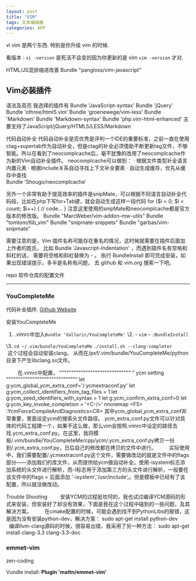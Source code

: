 ```yaml
---
layout: post
title: "VIM"
tags: 文本编辑器
categories: APP
---
```





vi vim 是两个东西.
特别是你升级 vim 的时候.

看版本 :
`vi -version` 是死活不会变的因为你更新的是 vim 
`vim -version` 才对.





HTML/JS混排缩进改善
Bundle "pangloss/vim-javascript”


## Vim必装插件
语法及高亮
我选择的插件有
Bundle 'JavaScript-syntax'
Bundle 'jQuery'
Bundle 'othree/html5.vim'
Bundle 'groenewege/vim-less'
Bundle 'Markdown'
Bundle 'Markdown-syntax'
Bundle 'php.vim-html-enhanced'
主要支持了JavaScript/jQuery/HTML5/LESS/Markdown
  

代码自动补全
代码自动补全是否优秀是评判一个IDE的重要标准，之前一直在使用ctag+supertab作为自动补全，但是ctag的补全必须借助不断更新tag文件，不够智能。所以在看到了neocomplcache后，毫不犹豫的改用了neocomplcache作为新的Vim自动补全插件。
neocomplcache可以做到：
·  根据文件类型补全语言内置元素
·  根据include关系自动寻找上下文补全要素
·  自动生成缓存，优先从缓存中查找  
Bundle 'Shougo/neocomplcache'  

另外一个非常有助于提高效率的插件是snipMate，可以根据不同语言自动补全代码段，比如在php下写for+Tab键，就会自动生成这样一段代码
for ($i = 0; $i \< count; $i++) {
// code...
}
注意这里使用的snipMate和neocomplcache都是官方版本的修改版。
Bundle "MarcWeber/vim-addon-mw-utils"
Bundle "tomtom/tlib\_vim"
Bundle "snipmate-snippets"
Bundle "garbas/vim-snipmate”




需要注意的是，Vim 插件名称可能存在重名的情况，这时候就需要在插件后面加上作者的姓氏， 比如 Bundle 'Javascript-Indentation' ，而遇到插件名有空格和斜杠的话， 需要将空格和斜杠替换为 - 。
执行 BundleInstall 即可完成安装，如果出现错误提示，多半是名称有问题， 去 github 和 vim.org 搜索一下吧。
  

  

  

repo  软件仓库的配置文件


---

### YouCompleteMe

代码补全插件.  [Github Website][1]

安装YouCompleteMe

1. .vimrc中加入`Bundle 'Valloric/YouCompleteMe'`
\2. 
	    - `vim`
	    - `:BundleInstall`

\3. 
	`cd ~/.vim/bundle/YouCompleteMe`
	`./install.sh --clang-completer`       
 这个过程会自动安装clang，
从而在/pxf/.vim/bundle/YouCompleteMe/python目录下产生libclang.so文件。 




        在.vimrc中配置，
""""""""""""""""""""""""""""""
" ycm setting
""""""""""""""""""""""""""""""
let g:ycm\_global\_ycm\_extra\_conf='/.ycmextraconf.py'
let g:ycm\_collect\_identifiers\_from\_tag\_files = 1
let g:ycm\_seed\_identifiers\_with\_syntax = 1
let g:ycm\_confirm\_extra\_conf=0
let g:ycm\_key\_invoke\_completion = '\<C-/\>'
nnoremap \<F5\> :YcmForceCompileAndDiagnostics\<CR\>
其中ycm\_global\_ycm\_extra\_conf非常重要，里面设定ycm的搜索头文件路径。.ycm\_extra\_conf.py文件可以针对具体的代码工程建一个，如果不这么做，那么vim会按照.vimrc中设定的路径去找.ycm\_extra\_conf.py。在这里，我将模板/.vim/bundle/YouCompleteMe/cpp/ycm/.ycm\_extra\_conf.py拷贝一份到/.ycm\_extra\_conf.py，日后自己的修改都在拷贝的文件中进行。
        实际使用中，我们需要配置/.ycmextraconf.py这个文件，需要做改动的就是文件中的flags部分——添加我们的库文件，从而提供给ycm做自动补全。使用-isystem标志添加系统的头文件进行解析，而-I标志用于添加第三方的头文件进行解析，一般要在该文件中的flags = 后面添加 '-isystem','/usr/include',。但是模板中已经有了该配置，所以就没做改动。

Trouble Shooting
        安装YCM的过程挺坎坷的，我也试过编译YCM源码的形式来安装，但安装好了却没有效果，下面是我在这个过程中碰到的一些问题，及其解决方案。
        在cmake配置的时候，可能会遇到找不到PythonLibs的报错，这是因为没有安装python-dev，解决方案：
sudo apt-get install python-dev
        编译llvm-clang源码的时候，很容易出错，我采用了另一种方法：
sudo apt-get install clang-3.3 clang-3.3-doc






### emmet-vim


zen-coding


Vundle install:
**Plugin 'mattn/emmet-vim'**






[1]:	https://github.com/Valloric/YouCompleteMe#mac-os-x